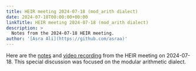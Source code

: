 ```yaml
---
title: HEIR meeting 2024-07-18 (mod_arith dialect)
date: 2024-07-18T00:00:00+00:00
linkTitle: HEIR meeting 2024-07-18 (mod_arith dialect)
description: >
  Notes from the 2024-07-18 HEIR meeting.
author: '[Asra Ali](https://github.com/asraa)'
---
```


Here are the
[notes](https://docs.google.com/document/d/1o2-I03DJtNJQDupSHn8LtOXLmxsd3WO1fjvqLbT-SIc/edit?usp=sharing)
and
[video recording](https://drive.google.com/file/d/1bCMuuKnBVf6HP7R2SiZgo1C1vsG6FzF2/view?usp=sharing)
from the HEIR meeting on 2024-07-18. This special discussion was focused on the
modular arithmetic dialect.

<!-- mdformat global-off -->
